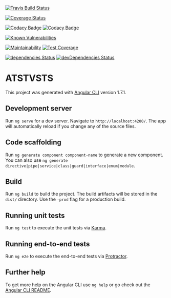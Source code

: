 
[![Travis Build Status](https://travis-ci.org/AT-ST-VSTS/AT-ST-web-app.svg?branch=master)](https://travis-ci.org/AT-ST-VSTS/AT-ST-web-app)

[![Coverage Status](https://coveralls.io/repos/github/AT-ST-VSTS/AT-ST-web-app/badge.svg?branch=master)](https://coveralls.io/github/AT-ST-VSTS/AT-ST-web-app?branch=master)

[![Codacy Badge](https://api.codacy.com/project/badge/Grade/4560628019b941738d07dbb7d792bd76)](https://www.codacy.com/app/CedricCazin/AT-ST-web-app?utm_source=github.com&amp;utm_medium=referral&amp;utm_content=AT-ST-VSTS/AT-ST-web-app&amp;utm_campaign=Badge_Grade) [![Codacy Badge](https://api.codacy.com/project/badge/Coverage/4560628019b941738d07dbb7d792bd76)](https://www.codacy.com/app/CedricCazin/AT-ST-web-app?utm_source=github.com&utm_medium=referral&utm_content=AT-ST-VSTS/AT-ST-web-app&utm_campaign=Badge_Coverage)

[![Known Vulnerabilities](https://snyk.io/test/github/at-st-vsts/AT-ST-web-app/badge.svg?targetFile=package.json)](https://snyk.io/test/github/at-st-vsts/AT-ST-web-app?targetFile=package.json)

[![Maintainability](https://api.codeclimate.com/v1/badges/e4e7b70f43be70467bd2/maintainability)](https://codeclimate.com/github/AT-ST-VSTS/AT-ST-web-app/maintainability) [![Test Coverage](https://api.codeclimate.com/v1/badges/e4e7b70f43be70467bd2/test_coverage)](https://codeclimate.com/github/AT-ST-VSTS/AT-ST-web-app/test_coverage)

[![dependencies Status](https://david-dm.org/AT-ST-VSTS/AT-ST-web-app/status.svg)](https://david-dm.org/AT-ST-VSTS/AT-ST-web-app)
[![devDependencies Status](https://david-dm.org/AT-ST-VSTS/AT-ST-web-app/dev-status.svg)](https://david-dm.org/AT-ST-VSTS/AT-ST-web-app?type=dev)


# ATSTVSTS

This project was generated with [Angular CLI](https://github.com/angular/angular-cli) version 1.7.1.

## Development server

Run `ng serve` for a dev server. Navigate to `http://localhost:4200/`. The app will automatically reload if you change any of the source files.

## Code scaffolding

Run `ng generate component component-name` to generate a new component. You can also use `ng generate directive|pipe|service|class|guard|interface|enum|module`.

## Build

Run `ng build` to build the project. The build artifacts will be stored in the `dist/` directory. Use the `-prod` flag for a production build.

## Running unit tests

Run `ng test` to execute the unit tests via [Karma](https://karma-runner.github.io).

## Running end-to-end tests

Run `ng e2e` to execute the end-to-end tests via [Protractor](http://www.protractortest.org/).

## Further help

To get more help on the Angular CLI use `ng help` or go check out the [Angular CLI README](https://github.com/angular/angular-cli/blob/master/README.md).
